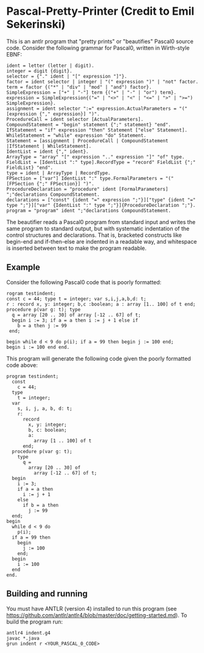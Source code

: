 # Pascal-Pretty-Printer (Credit to Emil Sekerinski)

This is an antlr program that "pretty prints" or "beautifies" Pascal0 source code. Consider the following grammar for Pascal0, written in Wirth-style EBNF:
```
ident = letter (letter | digit).
integer = digit {digit}.
selector = {"." ident | "[" expression "]"}.
factor = ident selector | integer | "(" expression ")" | "not" factor.
term = factor {("*" | "div" | "mod" | "and") factor}.
SimpleExpression = ["+" | "-"] term {("+" | "-" | "or") term}.
expression = SimpleExpression{("=" | "<>" | "<" | "<=" | ">" | ">=") SimpleExpression}.
assignment = ident selector ":=" expression.ActualParameters = "(" [expression {"," expression}] ")".
ProcedureCall = ident selector [ActualParameters].
CompoundStatement = "begin" statement {";" statement} "end".
IfStatement = "if" expression "then" Statement ["else" Statement].
WhileStatement = "while" expression "do" Statement.
Statement = [assignment | ProcedureCall | CompoundStatement |IfStatement | WhileStatement].
IdentList = ident {"," ident}.
ArrayType = "array" "[" expression ".." expression "]" "of" type.
FieldList = [IdentList ":" type].RecordType = "record" FieldList {";" FieldList} "end".
type = ident | ArrayType | RecordType.
FPSection = ["var"] IdentList ":" type.FormalParameters = "(" [FPSection {";" FPSection}] ")".
ProcedureDeclaration = "procedure" ident [FormalParameters] ";"declarations CompoundStatement.
declarations = ["const" {ident "=" expression ";"}]["type" {ident "=" type ";"}]["var" {IdentList ":" type ";"}]{ProcedureDeclaration ";"}.
program = "program" ident ";"declarations CompoundStatement.
```

The beautifier reads a Pascal0 program from standard input and writes the same program to standard output, but with systematic indentation of the control structures and declarations. That is, bracketed constructs like begin-end and if-then-else are indented in a readable way, and whitespace is inserted between text to make the program readable.


## Example

Consider the following Pascal0 code that is poorly formatted:
```
rogram testindent;
const c = 44; type t = integer; var s,i,j,a,b,d: t;
r : record x, y: integer; b,c :boolean; a : array [1.. 100] of t end;
procedure p(var g: t); type
  q = array [20 .. 30] of array [-12 .. 67] of t;
  begin i := 3; if a = a then i := j + 1 else if
    b = a then j := 99
 end;

begin while d < 9 do p(i); if a = 99 then begin j := 100 end;
begin i := 100 end end.
```

This program will generate the following code given the poorly formatted code above:

```
program testindent;
  const
    c = 44;
  type
    t = integer;
  var
    s, i, j, a, b, d: t;
    r:
      record
        x, y: integer;
        b, c: boolean;
        a:
          array [1 .. 100] of t
      end;
  procedure p(var g: t);
    type
      q =
        array [20 .. 30] of
          array [-12 .. 67] of t;
  begin
    i := 3;
    if a = a then
      i := j + 1
    else
      if b = a then
        j := 99
  end;
begin
  while d < 9 do
    p(i);
  if a = 99 then
    begin
      j := 100
    end;
  begin
    i := 100
  end
end.
```

## Building and running
You must have ANTLR (version 4) installed to run this program (see https://github.com/antlr/antlr4/blob/master/doc/getting-started.md). To build the program run:

```
antlr4 indent.g4
javac *.java
grun indent r <YOUR_PASCAL_0_CODE>
```
